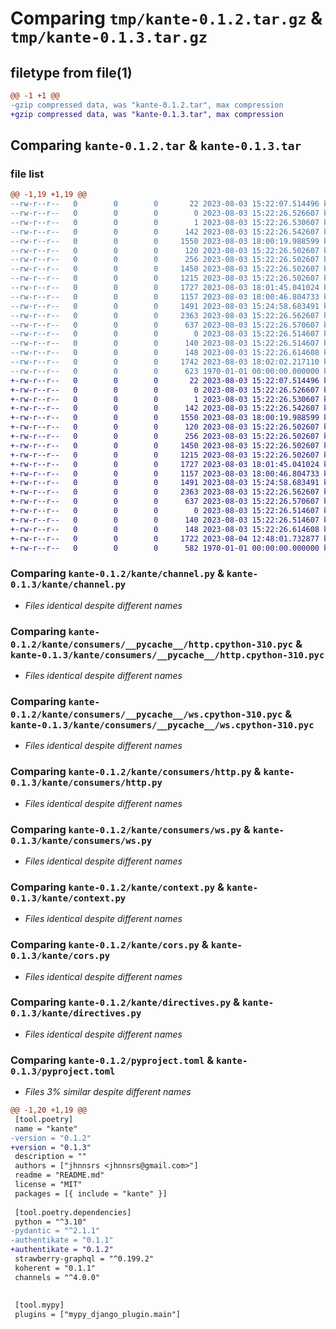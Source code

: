 # Comparing `tmp/kante-0.1.2.tar.gz` & `tmp/kante-0.1.3.tar.gz`

## filetype from file(1)

```diff
@@ -1 +1 @@
-gzip compressed data, was "kante-0.1.2.tar", max compression
+gzip compressed data, was "kante-0.1.3.tar", max compression
```

## Comparing `kante-0.1.2.tar` & `kante-0.1.3.tar`

### file list

```diff
@@ -1,19 +1,19 @@
--rw-r--r--   0        0        0       22 2023-08-03 15:22:07.514496 kante-0.1.2/README.md
--rw-r--r--   0        0        0        0 2023-08-03 15:22:26.526607 kante-0.1.2/kante/__init__.py
--rw-r--r--   0        0        0        1 2023-08-03 15:22:26.530607 kante-0.1.2/kante/admin.py
--rw-r--r--   0        0        0      142 2023-08-03 15:22:26.542607 kante-0.1.2/kante/apps.py
--rw-r--r--   0        0        0     1550 2023-08-03 18:00:19.988599 kante-0.1.2/kante/channel.py
--rw-r--r--   0        0        0      120 2023-08-03 15:22:26.502607 kante-0.1.2/kante/consumers/__init__.py
--rw-r--r--   0        0        0      256 2023-08-03 15:22:26.502607 kante-0.1.2/kante/consumers/__pycache__/__init__.cpython-310.pyc
--rw-r--r--   0        0        0     1450 2023-08-03 15:22:26.502607 kante-0.1.2/kante/consumers/__pycache__/http.cpython-310.pyc
--rw-r--r--   0        0        0     1215 2023-08-03 15:22:26.502607 kante-0.1.2/kante/consumers/__pycache__/ws.cpython-310.pyc
--rw-r--r--   0        0        0     1727 2023-08-03 18:01:45.041024 kante-0.1.2/kante/consumers/http.py
--rw-r--r--   0        0        0     1157 2023-08-03 18:00:46.804733 kante-0.1.2/kante/consumers/ws.py
--rw-r--r--   0        0        0     1491 2023-08-03 15:24:58.683491 kante-0.1.2/kante/context.py
--rw-r--r--   0        0        0     2363 2023-08-03 15:22:26.562607 kante-0.1.2/kante/cors.py
--rw-r--r--   0        0        0      637 2023-08-03 15:22:26.570607 kante-0.1.2/kante/directives.py
--rw-r--r--   0        0        0        0 2023-08-03 15:22:26.514607 kante-0.1.2/kante/migrations/__init__.py
--rw-r--r--   0        0        0      140 2023-08-03 15:22:26.514607 kante-0.1.2/kante/migrations/__pycache__/__init__.cpython-310.pyc
--rw-r--r--   0        0        0      148 2023-08-03 15:22:26.614608 kante-0.1.2/kante/types.py
--rw-r--r--   0        0        0     1742 2023-08-03 18:02:02.217110 kante-0.1.2/pyproject.toml
--rw-r--r--   0        0        0      623 1970-01-01 00:00:00.000000 kante-0.1.2/PKG-INFO
+-rw-r--r--   0        0        0       22 2023-08-03 15:22:07.514496 kante-0.1.3/README.md
+-rw-r--r--   0        0        0        0 2023-08-03 15:22:26.526607 kante-0.1.3/kante/__init__.py
+-rw-r--r--   0        0        0        1 2023-08-03 15:22:26.530607 kante-0.1.3/kante/admin.py
+-rw-r--r--   0        0        0      142 2023-08-03 15:22:26.542607 kante-0.1.3/kante/apps.py
+-rw-r--r--   0        0        0     1550 2023-08-03 18:00:19.988599 kante-0.1.3/kante/channel.py
+-rw-r--r--   0        0        0      120 2023-08-03 15:22:26.502607 kante-0.1.3/kante/consumers/__init__.py
+-rw-r--r--   0        0        0      256 2023-08-03 15:22:26.502607 kante-0.1.3/kante/consumers/__pycache__/__init__.cpython-310.pyc
+-rw-r--r--   0        0        0     1450 2023-08-03 15:22:26.502607 kante-0.1.3/kante/consumers/__pycache__/http.cpython-310.pyc
+-rw-r--r--   0        0        0     1215 2023-08-03 15:22:26.502607 kante-0.1.3/kante/consumers/__pycache__/ws.cpython-310.pyc
+-rw-r--r--   0        0        0     1727 2023-08-03 18:01:45.041024 kante-0.1.3/kante/consumers/http.py
+-rw-r--r--   0        0        0     1157 2023-08-03 18:00:46.804733 kante-0.1.3/kante/consumers/ws.py
+-rw-r--r--   0        0        0     1491 2023-08-03 15:24:58.683491 kante-0.1.3/kante/context.py
+-rw-r--r--   0        0        0     2363 2023-08-03 15:22:26.562607 kante-0.1.3/kante/cors.py
+-rw-r--r--   0        0        0      637 2023-08-03 15:22:26.570607 kante-0.1.3/kante/directives.py
+-rw-r--r--   0        0        0        0 2023-08-03 15:22:26.514607 kante-0.1.3/kante/migrations/__init__.py
+-rw-r--r--   0        0        0      140 2023-08-03 15:22:26.514607 kante-0.1.3/kante/migrations/__pycache__/__init__.cpython-310.pyc
+-rw-r--r--   0        0        0      148 2023-08-03 15:22:26.614608 kante-0.1.3/kante/types.py
+-rw-r--r--   0        0        0     1722 2023-08-04 12:48:01.732877 kante-0.1.3/pyproject.toml
+-rw-r--r--   0        0        0      582 1970-01-01 00:00:00.000000 kante-0.1.3/PKG-INFO
```

### Comparing `kante-0.1.2/kante/channel.py` & `kante-0.1.3/kante/channel.py`

 * *Files identical despite different names*

### Comparing `kante-0.1.2/kante/consumers/__pycache__/http.cpython-310.pyc` & `kante-0.1.3/kante/consumers/__pycache__/http.cpython-310.pyc`

 * *Files identical despite different names*

### Comparing `kante-0.1.2/kante/consumers/__pycache__/ws.cpython-310.pyc` & `kante-0.1.3/kante/consumers/__pycache__/ws.cpython-310.pyc`

 * *Files identical despite different names*

### Comparing `kante-0.1.2/kante/consumers/http.py` & `kante-0.1.3/kante/consumers/http.py`

 * *Files identical despite different names*

### Comparing `kante-0.1.2/kante/consumers/ws.py` & `kante-0.1.3/kante/consumers/ws.py`

 * *Files identical despite different names*

### Comparing `kante-0.1.2/kante/context.py` & `kante-0.1.3/kante/context.py`

 * *Files identical despite different names*

### Comparing `kante-0.1.2/kante/cors.py` & `kante-0.1.3/kante/cors.py`

 * *Files identical despite different names*

### Comparing `kante-0.1.2/kante/directives.py` & `kante-0.1.3/kante/directives.py`

 * *Files identical despite different names*

### Comparing `kante-0.1.2/pyproject.toml` & `kante-0.1.3/pyproject.toml`

 * *Files 3% similar despite different names*

```diff
@@ -1,20 +1,19 @@
 [tool.poetry]
 name = "kante"
-version = "0.1.2"
+version = "0.1.3"
 description = ""
 authors = ["jhnnsrs <jhnnsrs@gmail.com>"]
 readme = "README.md"
 license = "MIT"
 packages = [{ include = "kante" }]
 
 [tool.poetry.dependencies]
 python = "^3.10"
-pydantic = "^2.1.1"
-authentikate = "0.1.1"
+authentikate = "0.1.2"
 strawberry-graphql = "^0.199.2"
 koherent = "0.1.1"
 channels = "^4.0.0"
 
 
 [tool.mypy]
 plugins = ["mypy_django_plugin.main"]
```

